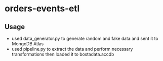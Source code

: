 # orders-events-etl

## Usage
- used data_generator.py to generate random and fake data and sent it to MongoDB Atlas 
- used pipeline.py to extract the data and perform necessary transformations then loaded it to bostadata.accdb
